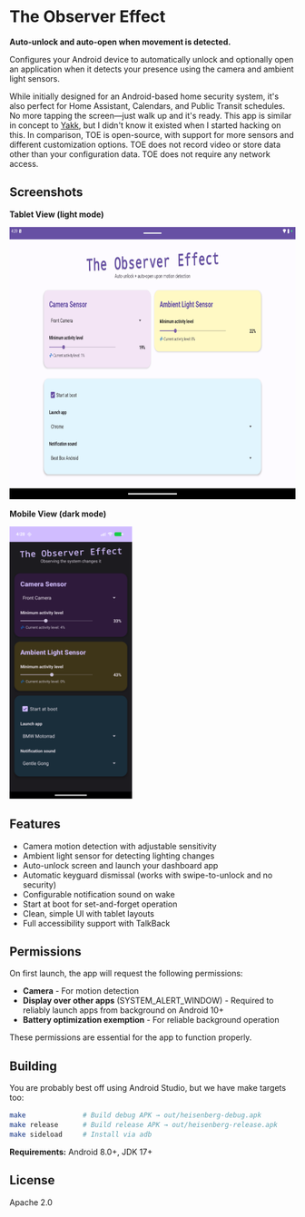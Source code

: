 # The Observer Effect

**Auto-unlock and auto-open when movement is detected.**

Configures your Android device to automatically unlock and optionally open an application when it detects your presence using the camera and ambient light sensors. 

While initially designed for an Android-based home security system, it's also perfect for Home Assistant, Calendars, and Public Transit schedules. No more tapping the screen—just walk up and it's ready. This app is similar in concept to [Yakk](https://yakk.bkappz.com/), but I didn't know it existed when I started hacking on this. In comparison, TOE is open-source, with support for more sensors and different customization options. TOE does not record video or store data other than your configuration data. TOE does not require any network access.

## Screenshots

**Tablet View (light mode)**

<img src="media/tablet.png" height="480px" />

**Mobile View (dark mode)**

<img src="media/mobile.png" height="480px" />

## Features

- Camera motion detection with adjustable sensitivity
- Ambient light sensor for detecting lighting changes
- Auto-unlock screen and launch your dashboard app
- Automatic keyguard dismissal (works with swipe-to-unlock and no security)
- Configurable notification sound on wake
- Start at boot for set-and-forget operation
- Clean, simple UI with tablet layouts
- Full accessibility support with TalkBack

## Permissions

On first launch, the app will request the following permissions:

- **Camera** - For motion detection
- **Display over other apps** (SYSTEM_ALERT_WINDOW) - Required to reliably launch apps from background on Android 10+
- **Battery optimization exemption** - For reliable background operation

These permissions are essential for the app to function properly.

## Building

You are probably best off using Android Studio, but we have make targets too:

```bash
make              # Build debug APK → out/heisenberg-debug.apk
make release      # Build release APK → out/heisenberg-release.apk
make sideload     # Install via adb
```

**Requirements:** Android 8.0+, JDK 17+

## License

Apache 2.0
